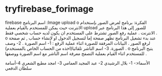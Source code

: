 # tryfirebase_forimage
firebase
اسم البرنامج :Image upload
o الفكرة: برنامج لعرض الصور بإستخدام الانترنت حيث يمكن للمستخدم بالقيام بعملية upload    للصور إلى هذا البرنامج عبر الانترنت .
	عملية رفع الصور تشترط على المستخدم ان يكون لديه حساب            شخصي  فقط .
o عند بدء تشغيل البرنامج تظهر صفحة إما لتسجيل الدخول او لإنشاء حساب , ثم صفحة لرفع الصور .
      البيانات المرفقة للصورة اثناء عملية الرفع :
1- اسم الصورة .
2- وصف الصورة.
3- اسم الناشر تلقائيا(اخذه من الحساب الخاص بالمستخدم) .
o يتيح البرنامج للمستخدم اثناء القيام بعملية التصفح معرفة اسم الناشر مع اسم الصورة ووصفها .



الأسماء:-
1- بلال الرشيدي
2- عبد المجيد العمامي
3- امجد مطيع الشعري
4-أسامة سلطان الدفعي




